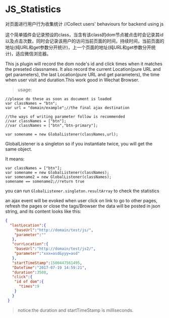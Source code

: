 # JS_Statistics
对页面进行用户行为收集统计
//Collect users' behaviours for backend using js

这个简单插件会记录预设的class，当含有该class的dom节点被点击时会记录其id以及点击次数，同时会记录该用户的访问当前页面的时间，持续时间，当前页面的地址(纯URL和get参数分开统计)，上一个页面的地址(纯URL和get参数分开统计)，适应微信浏览器。

This js plugin will record the dom node's id and click times when it matches the preseted classnames. It also record the current Location(pure URL and get parameters), the last Location(pure URL and get parameters), the time when user visit and duration.This work good in Wechat Browser.

>usage:
```
//please do these as soon as document is loaded
var classNames = "btn";
var url = "domain/example";//the final ajax destination

//the ways of writing parameter follow is recommended 
//var classNames = ["btn"];
//var classNames = ["btn","btn-primary"];

var somename = new GlobalListener(classNames,url);
```
GlobalListener is a singleton so if you instantiate twice, you will get the same object.

It means:
```
var classNames = ["btn"];
var somename = new GlobalListener(classNames);
var somename2 = new GlobalListener(classNames);
somename == somename2;//return true
```
you can run ```GlobalListener.singleton.resultArray``` to check the statistics

an ajax event will be evoked when user click on link to go to other pages, refresh the pages or close the tags/Browser
the data will be posted in json string, and its content looks like this:
```json
{
  "lastLocation":{
    "baseUrl":"http://domain/test/js/",
    "parameter":""
   },
   "currLocation":{
    "baseUrl":"http://domain/test/js2/",
    "parameter":"xxx=asd&yyy=asd"
   },
   "startTimeStamp":1500447561495,
   "DateTime":"2017-07-19 14:59:21",
   "duration":3508,
   "click":{
    "id of dom":{
      "times":9
    }
   }
 }
```
>notice:the duration and startTimeStamp is milliseconds.
